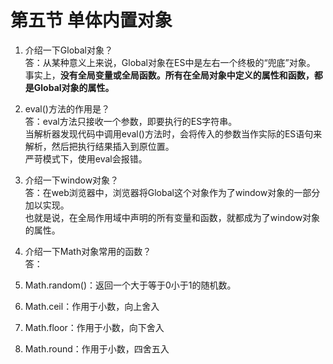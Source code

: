 # 第五节 单体内置对象
1. 介绍一下Global对象？  
  答：从某种意义上来说，Global对象在ES中是左右一个终极的“兜底”对象。  
  事实上，__没有全局变量或全局函数。所有在全局对象中定义的属性和函数，都是Global对象的属性。__  
  
2. eval()方法的作用是？  
  答：eval方法只接收一个参数，即要执行的ES字符串。  
  当解析器发现代码中调用eval()方法时，会将传入的参数当作实际的ES语句来解析，然后把执行结果插入到原位置。  
  严苛模式下，使用eval会报错。  
  
3. 介绍一下window对象？  
  答：在web浏览器中，浏览器将Global这个对象作为了window对象的一部分加以实现。  
  也就是说，在全局作用域中声明的所有变量和函数，就都成为了window对象的属性。  
  
4. 介绍一下Math对象常用的函数？  
  答：  
  1. Math.random()：返回一个大于等于0小于1的随机数。
  2. Math.ceil：作用于小数，向上舍入
  3. Math.floor：作用于小数，向下舍入
  4. Math.round：作用于小数，四舍五入

